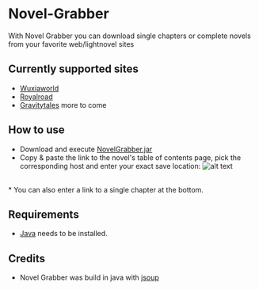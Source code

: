 # Novel-Grabber
With Novel Grabber you can download single chapters or complete novels from your favorite web/lightnovel sites

## Currently supported sites
* [Wuxiaworld](https://wuxiaworld.com/)
* [Royalroad](https://royalroad.com/)
* [Gravitytales](https://gravitytales.com/)
more to come

## How to use
* Download and execute [NovelGrabber.jar](https://github.com/Flameish/Novel-Grabber/raw/master/NovelGrabber.jar)
* Copy & paste the link to the novel's table of contents page, pick the corresponding host and enter your exact save location:
![alt text](https://i.imgur.com/aCtx2SH.jpg) 
<br>
* You can also enter a link to a single chapter at the bottom.

## Requirements
* [Java](https://www.java.com/en/) needs to be installed.

## Credits
* Novel Grabber was build in java with [jsoup](https://www.jsoup.org/)
